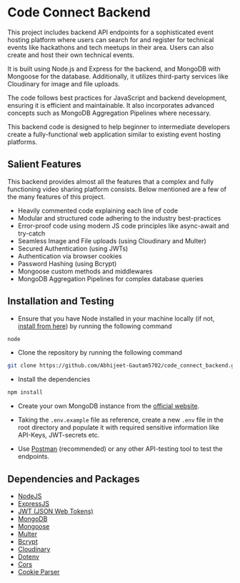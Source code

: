 
# Code Connect Backend

This project includes backend API endpoints for a sophisticated event hosting platform where users can search for and register for technical events like hackathons and tech meetups in their area. Users can also create and host their own technical events. 

It is built using Node.js and Express for the backend, and MongoDB with Mongoose for the database. Additionally, it utilizes third-party services like Cloudinary for image and file uploads.

The code follows best practices for JavaScript and backend development, ensuring it is efficient and maintainable. It also incorporates advanced concepts such as MongoDB Aggregation Pipelines where necessary.

This backend code is designed to help beginner to intermediate developers create a fully-functional web application similar to existing event hosting platforms.

## Salient Features

This backend provides almost all the features that a complex and fully functioning video sharing platform consists. Below mentioned are a few of the many features of this project.

- Heavily commented code explaining each line of code
- Modular and structured code adhering to the industry best-practices
- Error-proof code using modern JS code principles like async-await and try-catch
- Seamless Image and File uploads (using Cloudinary and Multer)
- Secured Authentication (using JWTs)
- Authentication via browser cookies
- Password Hashing (using Bcrypt)
- Mongoose custom methods and middlewares
- MongoDB Aggregation Pipelines for complex database queries

## Installation and Testing

- Ensure that you have Node installed in your machine locally (if not, [install from here](https://nodejs.org/en)) by running the following command  

```bash
node
```

- Clone the repository by running the following command

```bash
git clone https://github.com/Abhijeet-Gautam5702/code_connect_backend.git
```

- Install the dependencies

```bash
npm install
```

- Create your own MongoDB instance from the [official website](https://www.mongodb.com/).

- Taking the `.env.example` file as reference, create a new `.env` file in the root directory and populate it with required sensitive information like API-Keys, JWT-secrets etc.

- Use [Postman](https://web.postman.co/) (recommended) or any other API-testing tool to test the endpoints.

## Dependencies and Packages

- [NodeJS](https://nodejs.org/en)
- [ExpressJS](https://expressjs.com/)
- [JWT (JSON Web Tokens)](https://www.npmjs.com/package/jsonwebtoken)
- [MongoDB](https://www.mongodb.com/)
- [Mongoose](https://mongoosejs.com/)
- [Multer](https://www.npmjs.com/package/multer)
- [Bcrypt](https://www.npmjs.com/package/bcrypt)
- [Cloudinary](https://cloudinary.com/)
- [Dotenv](https://www.npmjs.com/package/dotenv)
- [Cors](https://www.npmjs.com/package/cors)
- [Cookie Parser](https://www.npmjs.com/package/cookie-parser)